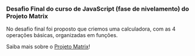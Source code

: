 ### Desafio Final do curso de JavaScript (fase de nivelamento) do Projeto Matrix
No desafio final foi proposto que criemos uma calculadora, com as 4 operações básicas, organizadas em funções.


Saiba mais sobre o  <a href="http://www.projetomatrix.com/">Projeto Matrix</a>!
